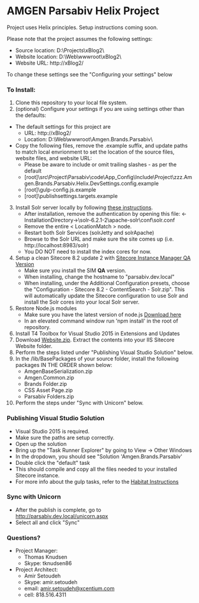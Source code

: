 # AMGEN Parsabiv Helix Project #

Project uses Helix principles. Setup instructions coming soon.

Please note that the project assumes the following settings:

* Source location: D:\Projects\xBlog2\
* Website location: D:\Web\wwwroot\xBlog2\
* Website URL: http://xBlog2/

To change these settings see the "Configuring your settings" below

### To Install: ###

1. Clone this repository to your local file system.
2. (optional) Configure your settings if you are using settings other than the defaults:
* The default settings for this project are
     * URL: http://xBlog2/
     * Location: D:\Web\wwwroot\Amgen.Brands.Parsabiv\
* Copy the following files, remove the .example suffix, and update paths to match local envrionment to set the location of the source files, website files, and website URL:
     * Please be aware to include or omit trailing slashes - as per the default
     * [root]\src\Project\Parsabiv\code\App_Config\Include\Project\zzz.Amgen.Brands.Parsabiv.Helix.DevSettings.config.example
     * [root]\gulp-config.js.example
     * [root]\publishsettings.targets.example
3. Install Solr server locally by following [these instructions](https://sitecore-community.github.io/docs/search/solr/installing-solr-using-the-bitnami-apache-solr-stack/).
     *  After installation, remove the authentication by opening this file:  <-InstallationDirectory->\solr-6.2.1-2\apache-solr\conf\solr.conf
     *  Remove the entire < LocationMatch > node.
     *  Restart both Solr Services (solrJetty and solrApache)
     *  Browse to the Solr URL and make sure the site comes up (i.e. http://localhost:8983/solr)
     *  You DO NOT need to install the index cores for now.
4. Setup a clean Sitecore 8.2 update 2 with [Sitecore Instance Manager QA Version](http://dl.sitecore.net/updater/qa/sim/)
    *  Make sure you install the SIM **QA** version.
    *  When installing, change the hostname to "parsabiv.dev.local"
    *  When installing, under the Additional Configuration presets, choose the "Configuration - Sitecore 8.2 - ContentSearch - Solr.zip".  This will automatically update the Sitecore configuration to use Solr and install the Solr cores into your local Solr server.
5. Restore Node.js modules
    *  Make sure you have the latest version of node.js [Download here](https://nodejs.org/)
    *  In an elevated command window run 'npm install' in the root of repository.
6. Install T4 Toolbox for Visual Studio 2015 in Extensions and Updates
7. Download [Website.zip](https://1drv.ms/u/s!Aonns65Nlp64qTO7VmY6HlU_gKEI). Extract the contents into your IIS Sitecore Website folder.
8. Perform the steps listed under "Publishing Visual Studio Solution" below.
9. In the /lib/BasePackages of your source folder, install the following packages IN THE ORDER shown below:
    *  AmgenBaseSerialization.zip
    *  Amgen.Common.zip
    *  Brands Folder.zip
    *  CSS Asset Page.zip
    *  Parsabiv Folders.zip
10. Perform the steps under "Sync with Unicorn" below.

### Publishing Visual Studio Solution ###

* Visual Studio 2015 is required.
* Make sure the paths are setup correctly.
* Open up the solution
* Bring up the "Task Runner Explorer" by going to View -> Other Windows
* In the dropdown, you should see "Solution 'Amgen.Brands.Parsabiv'
* Double click the "default" task
* This should compile and copy all the files needed to your installed Sitecore instance.
* For more info about the gulp tasks, refer to the [Habitat Instructions](https://github.com/Sitecore/Habitat/wiki/01-Getting-Started)

### Sync with Unicorn ###

* After the publish is complete, go to http://parsabiv.dev.local/unicorn.aspx
* Select all and click "Sync"

### Questions? ###

* Project Manager:  
    * Thomas Knudsen
    * Skype: tknudsen86
* Project Architect:
    * Amir Setoudeh
    * Skype: amir.setoudeh
    * email: amir.setoudeh@xcentium.com
    * cell: 818.516.4311